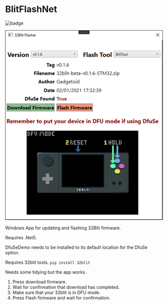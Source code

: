 # BlitFlashNet

![badge](https://github.com/shane-powell/BlitFlashNet/actions/workflows/dotnet.yml/badge.svg)

![alt text](/Images/Untitled.png "Interface")

Windows App for updating and flashing 32Blit firmware.

Requires .Net5.

DfuSeDemo needs to be installed to its default location for the DfuSe option.

Requires 32blit tools. `pip install 32blit`

Needs some tidying but the app works. 

1. Press download firmware.
2. Wait for confirmation that download has completed.
3. Make sure that your 32blit is in DFU mode.
3. Press Flash firmware and wait for confirmation.
